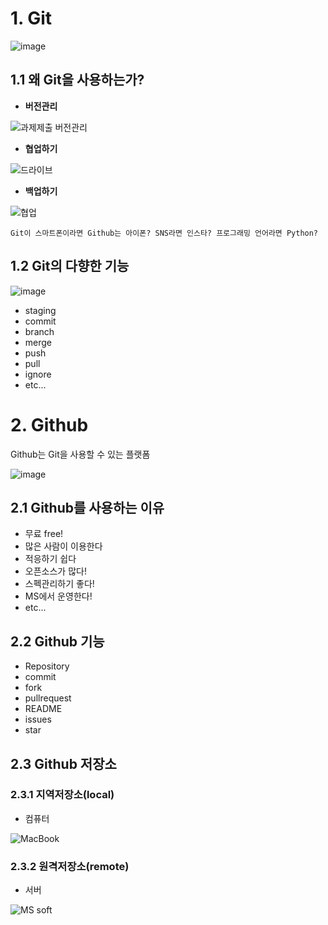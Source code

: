 # 1. Git
![image](https://user-images.githubusercontent.com/54783158/158600475-da5667a7-ce39-4697-adaf-611f6e1e2fdd.png)
## 1.1 왜 Git을 사용하는가?
- **버전관리**

![과제제출 버전관리](https://user-images.githubusercontent.com/54783158/158599198-0f888baf-5623-4eb4-a354-b110d0089a95.jpg)
- **협업하기**

![드라이브](https://user-images.githubusercontent.com/54783158/158599155-74431b92-9bfb-4824-a840-ac2e756e8395.png)
- **백업하기**

![협업](https://user-images.githubusercontent.com/54783158/158599182-4f0a8e9c-df92-4f61-86ae-41f09529203f.jpg)

```
Git이 스마트폰이라면 Github는 아이폰? SNS라면 인스타? 프로그래밍 언어라면 Python?
```

## 1.2 Git의 다향한 기능

![image](https://user-images.githubusercontent.com/54783158/158599140-6dd3b851-c84e-4954-8ac5-646d4d72cfed.png)
- staging
- commit
- branch
- merge
- push
- pull
- ignore
- etc...

# 2. Github
Github는 Git을 사용할 수 있는 플랫폼

![image](https://user-images.githubusercontent.com/54783158/158600632-ebbd8bf4-2444-4881-b449-22c74a6d3526.png)

## 2.1 Github를 사용하는 이유
- 무료 free!
- 많은 사람이 이용한다
- 적응하기 쉽다
- 오픈소스가 많다!
- 스펙관리하기 좋다!
- MS에서 운영한다!
- etc...

## 2.2 Github 기능
- Repository
- commit
- fork
- pullrequest
- README
- issues
- star

## 2.3 Github 저장소

### 2.3.1 지역저장소(local)
- 컴퓨터

![MacBook](https://user-images.githubusercontent.com/54783158/158600872-3542179f-b148-4531-99bc-06ead43d4a49.jpg)
### 2.3.2 원격저장소(remote)
- 서버

![MS soft](https://user-images.githubusercontent.com/54783158/158600980-c716d5aa-9fc8-4ee5-9bb5-1ecf1d93c984.jpg)



